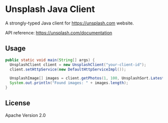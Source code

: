# Unsplash Java Client

A strongly-typed Java client for https://unsplash.com website.

API reference: https://unsplash.com/documentation

## Usage

```java
public static void main(String[] args) {
  UnsplashClient client = new UnsplashClient("your-client-id");
  client.setHttpService(new DefaultHttpServiceImpl());

  UnsplashImage[] images = client.getPhotos(1, 100, UnsplashSort.Latest);
  System.out.println("Found images: " + images.length);
}
```

## License

Apache Version 2.0
